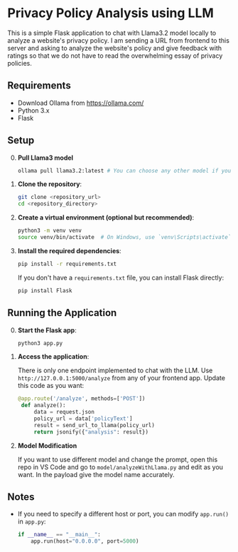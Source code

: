 # Privacy Policy Analysis using LLM

This is a simple Flask application to chat with Llama3.2 model locally to analyze a website's privacy policy. I am sending a URL from frontend to this server and asking to analyze the website's policy and give feedback with ratings so that we do not have to read the overwhelming essay of privacy policies. 

## Requirements
- Download Ollama from https://ollama.com/
- Python 3.x
- Flask

## Setup
0. **Pull Llama3 model**
   ```bash
   ollama pull llama3.2:latest # You can choose any other model if you want`
   ```
1. **Clone the repository**:

   ```bash
   git clone <repository_url>
   cd <repository_directory>
   ```

2. **Create a virtual environment (optional but recommended)**:

   ```bash
   python3 -m venv venv
   source venv/bin/activate  # On Windows, use `venv\Scripts\activate`
   ```

3. **Install the required dependencies**:

   ```bash
   pip install -r requirements.txt
   ```

   If you don't have a `requirements.txt` file, you can install Flask directly:

   ```bash
   pip install Flask
   ```

## Running the Application

0. **Start the Flask app**:

   ```bash
   python3 app.py
   ```

1. **Access the application**:

   There is only one endpoint implemented to chat with the LLM. Use `http://127.0.0.1:5000/analyze` from any of your frontend app. Update this code as you want:

   ```python
   @app.route('/analyze', methods=['POST'])
    def analyze():
        data = request.json
        policy_url = data['policyText']
        result = send_url_to_llama(policy_url)
        return jsonify({"analysis": result})
    ```


2. **Model Modification**
   
   If you want to use different model and change the prompt, open this repo in VS Code and go to `model/analyzeWithLlama.py` and edit as you want. In the payload give the model name accurately. 

## Notes

- If you need to specify a different host or port, you can modify `app.run()` in `app.py`:

   ```python
   if __name__ == "__main__":
       app.run(host="0.0.0.0", port=5000)
   ```


